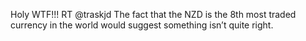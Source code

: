 <!--
id: 1477323110
link: http://kevinisom.info/post/1477323110/holy-wtf-rt-traskjd-the-fact-that-the-nzd-is
slug: holy-wtf-rt-traskjd-the-fact-that-the-nzd-is
date: Thu Nov 04 2010 18:46:28 GMT+1300 (NZDT)
raw: {"blog_name":"kevinisom","id":1477323110,"post_url":"http://kevinisom.info/post/1477323110/holy-wtf-rt-traskjd-the-fact-that-the-nzd-is","slug":"holy-wtf-rt-traskjd-the-fact-that-the-nzd-is","type":"text","date":"2010-11-04 05:46:28 GMT","timestamp":1288849588,"state":"published","format":"html","reblog_key":"CAMO7lG2","tags":[],"short_url":"http://tmblr.co/Zw68Yy1O3Ybc","highlighted":[],"feed_item":"http://twitter.com/kev_nz/statuses/29611237705","from_feed_id":"650289","note_count":0,"title":null,"body":"<p>Holy WTF!!! RT @traskjd The fact that the NZD is the 8th most traded currency in the world would suggest something isn&#8217;t quite right.</p>"}
publish: 2010-11-04
tags: 
title: null
-->


Holy WTF!!! RT @traskjd The fact that the NZD is the 8th most traded
currency in the world would suggest something isn’t quite right.


